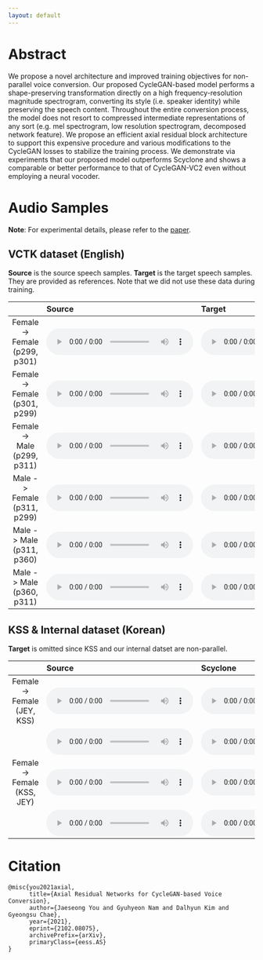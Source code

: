 ```yaml
---
layout: default
---
```


# Abstract 

We propose a novel architecture and improved training objectives for non-parallel voice conversion. Our proposed CycleGAN-based model performs a shape-preserving transformation directly on a high frequency-resolution magnitude spectrogram, converting its style (i.e. speaker identity) while preserving the speech content. Throughout the entire conversion process, the model does not resort to compressed intermediate representations of any sort (e.g. mel spectrogram, low resolution spectrogram, decomposed network feature). We propose an efficient axial residual block architecture to support this expensive procedure and various modifications to the CycleGAN losses to stabilize the training process. We demonstrate via experiments that our proposed model outperforms Scyclone and shows a comparable or better performance to that of CycleGAN-VC2 even without employing a neural vocoder.


# Audio Samples 

**Note**: For experimental details, please refer to the [paper](https://arxiv.org/abs/2102.08075).



## VCTK dataset (English)

**Source** is the source speech samples. 
**Target** is the target speech samples. 
They are provided as references. Note that we did not use these data during training.


| | Source | Target | Scyclone | CycleGAN-VC2 | Ours | 
|:-|:-------|:-------|:---------|:-------------|:-----|
|<center>Female -> Female<br>(p299, p301)</center>|<audio src="https://raw.githubusercontent.com/moneybrain-research/axial-residual-networks-vc/master/assets/audio/ff_p299_to_p301/gt_src/p299_001_mic1.wav" controls preload="auto">|<audio src="https://raw.githubusercontent.com/moneybrain-research/axial-residual-networks-vc/master/assets/audio/ff_p299_to_p301/gt_tgt/p301_001_mic1.wav" controls preload="auto">|<audio src="https://raw.githubusercontent.com/moneybrain-research/axial-residual-networks-vc/master/assets/audio/ff_p299_to_p301/scy/AB_0.wav" controls preload="auto">|<audio src="https://raw.githubusercontent.com/moneybrain-research/axial-residual-networks-vc/master/assets/audio/ff_p299_to_p301/vc2/001.wav" controls preload="auto">|<audio src="https://raw.githubusercontent.com/moneybrain-research/axial-residual-networks-vc/master/assets/audio/ff_p299_to_p301/ours/001.wav" controls preload="auto">|
|<center>Female -> Female<br>(p301, p299)</center>|<audio src="https://raw.githubusercontent.com/moneybrain-research/axial-residual-networks-vc/master/assets/audio/ff_p301_to_p299/gt_src/p301_001_mic1.wav" controls preload="auto">|<audio src="https://raw.githubusercontent.com/moneybrain-research/axial-residual-networks-vc/master/assets/audio/ff_p301_to_p299/gt_tgt/p299_001_mic1.wav" controls preload="auto">|<audio src="https://raw.githubusercontent.com/moneybrain-research/axial-residual-networks-vc/master/assets/audio/ff_p301_to_p299/scy/BA_0.wav" controls preload="auto">|<audio src="https://raw.githubusercontent.com/moneybrain-research/axial-residual-networks-vc/master/assets/audio/ff_p301_to_p299/vc2/001.wav" controls preload="auto">|<audio src="https://raw.githubusercontent.com/moneybrain-research/axial-residual-networks-vc/master/assets/audio/ff_p301_to_p299/ours/001.wav" controls preload="auto">|
|<center>Female -> Male<br>(p299, p311)</center>|<audio src="https://raw.githubusercontent.com/moneybrain-research/axial-residual-networks-vc/master/assets/audio/fm_p299_to_p311/gt_src/p299_001_mic1.wav" controls preload="auto">|<audio src="https://raw.githubusercontent.com/moneybrain-research/axial-residual-networks-vc/master/assets/audio/fm_p299_to_p311/gt_tgt/p311_001_mic1.wav" controls preload="auto">|<audio src="https://raw.githubusercontent.com/moneybrain-research/axial-residual-networks-vc/master/assets/audio/fm_p299_to_p311/scy/AB_0.wav" controls preload="auto">|<audio src="https://raw.githubusercontent.com/moneybrain-research/axial-residual-networks-vc/master/assets/audio/fm_p299_to_p311/vc2/001.wav" controls preload="auto">|<audio src="https://raw.githubusercontent.com/moneybrain-research/axial-residual-networks-vc/master/assets/audio/fm_p299_to_p311/ours/001.wav" controls preload="auto">|
|<center>Male -> Female<br>(p311, p299)</center>|<audio src="https://raw.githubusercontent.com/moneybrain-research/axial-residual-networks-vc/master/assets/audio/fm_p311_to_p299/gt_src/p311_001_mic1.wav" controls preload="auto">|<audio src="https://raw.githubusercontent.com/moneybrain-research/axial-residual-networks-vc/master/assets/audio/fm_p311_to_p299/gt_tgt/p299_001_mic1.wav" controls preload="auto">|<audio src="https://raw.githubusercontent.com/moneybrain-research/axial-residual-networks-vc/master/assets/audio/fm_p311_to_p299/scy/BA_0.wav" controls preload="auto">|<audio src="https://raw.githubusercontent.com/moneybrain-research/axial-residual-networks-vc/master/assets/audio/fm_p311_to_p299/vc2/001.wav" controls preload="auto">|<audio src="https://raw.githubusercontent.com/moneybrain-research/axial-residual-networks-vc/master/assets/audio/fm_p311_to_p299/ours/001.wav" controls preload="auto">|
|<center>Male -> Male<br>(p311, p360)</center>|<audio src="https://raw.githubusercontent.com/moneybrain-research/axial-residual-networks-vc/master/assets/audio/mm_p311_to_p360/gt_src/p311_001_mic1.wav" controls preload="auto">|<audio src="https://raw.githubusercontent.com/moneybrain-research/axial-residual-networks-vc/master/assets/audio/mm_p311_to_p360/gt_tgt/p360_001_mic1.wav" controls preload="auto">|<audio src="https://raw.githubusercontent.com/moneybrain-research/axial-residual-networks-vc/master/assets/audio/mm_p311_to_p360/scy/001.wav" controls preload="auto">|<audio src="https://raw.githubusercontent.com/moneybrain-research/axial-residual-networks-vc/master/assets/audio/mm_p311_to_p360/vc2/001.wav" controls preload="auto">|<audio src="https://raw.githubusercontent.com/moneybrain-research/axial-residual-networks-vc/master/assets/audio/mm_p311_to_p360/ours/001.wav" controls preload="auto">|
|<center>Male -> Male<br>(p360, p311)</center>|<audio src="https://raw.githubusercontent.com/moneybrain-research/axial-residual-networks-vc/master/assets/audio/mm_p360_to_p311/gt_src/p360_001_mic1.wav" controls preload="auto">|<audio src="https://raw.githubusercontent.com/moneybrain-research/axial-residual-networks-vc/master/assets/audio/mm_p360_to_p311/gt_tgt/p311_001_mic1.wav" controls preload="auto">|<audio src="https://raw.githubusercontent.com/moneybrain-research/axial-residual-networks-vc/master/assets/audio/mm_p360_to_p311/scy/BA_0.wav" controls preload="auto">|<audio src="https://raw.githubusercontent.com/moneybrain-research/axial-residual-networks-vc/master/assets/audio/mm_p360_to_p311/vc2/001.wav" controls preload="auto">|<audio src="https://raw.githubusercontent.com/moneybrain-research/axial-residual-networks-vc/master/assets/audio/mm_p360_to_p311/ours/001.wav" controls preload="auto">|


## KSS & Internal dataset (Korean)

**Target** is omitted since KSS and our internal datset are non-parallel.


|  | Source | Scyclone | CycleGAN-VC2 | Ours | 
|:-|:-------|:---------|:-------------|:-----|
|<center>Female -> Female<br>(JEY, KSS)</center>|<audio src="https://raw.githubusercontent.com/moneybrain-research/axial-residual-networks-vc/master/assets/audio/ff_JEY_to_KSS/gt_src/100.wav" controls preload="auto">|<audio src="https://raw.githubusercontent.com/moneybrain-research/axial-residual-networks-vc/master/assets/audio/ff_JEY_to_KSS/scy/KSS_00.wav" controls preload="auto">|<audio src="https://raw.githubusercontent.com/moneybrain-research/axial-residual-networks-vc/master/assets/audio/ff_JEY_to_KSS/vc2/KSS_00.wav" controls preload="auto">|<audio src="https://raw.githubusercontent.com/moneybrain-research/axial-residual-networks-vc/master/assets/audio/ff_JEY_to_KSS/ours/KSS_00.wav" controls preload="auto">|
|<center>&nbsp;<br>&nbsp;</center>|<audio src="https://raw.githubusercontent.com/moneybrain-research/axial-residual-networks-vc/master/assets/audio/ff_JEY_to_KSS/gt_src/107.wav" controls preload="auto">|<audio src="https://raw.githubusercontent.com/moneybrain-research/axial-residual-networks-vc/master/assets/audio/ff_JEY_to_KSS/scy/KSS_07.wav" controls preload="auto">|<audio src="https://raw.githubusercontent.com/moneybrain-research/axial-residual-networks-vc/master/assets/audio/ff_JEY_to_KSS/vc2/KSS_07.wav" controls preload="auto">|<audio src="https://raw.githubusercontent.com/moneybrain-research/axial-residual-networks-vc/master/assets/audio/ff_JEY_to_KSS/ours/KSS_07.wav" controls preload="auto">|
|<center>Female -> Female<br>(KSS, JEY)</center>|<audio src="https://raw.githubusercontent.com/moneybrain-research/axial-residual-networks-vc/master/assets/audio/ff_KSS_to_JEY/gt_src/KSS_00.wav" controls preload="auto">|<audio src="https://raw.githubusercontent.com/moneybrain-research/axial-residual-networks-vc/master/assets/audio/ff_KSS_to_JEY/scy/JEY_00.wav" controls preload="auto">|<audio src="https://raw.githubusercontent.com/moneybrain-research/axial-residual-networks-vc/master/assets/audio/ff_KSS_to_JEY/vc2/JEY_00.wav" controls preload="auto">|<audio src="https://raw.githubusercontent.com/moneybrain-research/axial-residual-networks-vc/master/assets/audio/ff_KSS_to_JEY/ours/JEY_00.wav" controls preload="auto">|
|<center>&nbsp;<br>&nbsp;</center>|<audio src="https://raw.githubusercontent.com/moneybrain-research/axial-residual-networks-vc/master/assets/audio/ff_KSS_to_JEY/gt_src/KSS_09.wav" controls="auto">|<audio src="https://raw.githubusercontent.com/moneybrain-research/axial-residual-networks-vc/master/assets/audio/ff_KSS_to_JEY/scy/JEY_09.wav" controls preload="auto">|<audio src="https://raw.githubusercontent.com/moneybrain-research/axial-residual-networks-vc/master/assets/audio/ff_KSS_to_JEY/vc2/JEY_09.wav" controls preload="auto">|<audio src="https://raw.githubusercontent.com/moneybrain-research/axial-residual-networks-vc/master/assets/audio/ff_KSS_to_JEY/ours/JEY_09.wav" controls preload="auto">|


# Citation 

```plain
@misc{you2021axial,
      title={Axial Residual Networks for CycleGAN-based Voice Conversion},
      author={Jaeseong You and Gyuhyeon Nam and Dalhyun Kim and Gyeongsu Chae},
      year={2021},
      eprint={2102.08075},
      archivePrefix={arXiv},
      primaryClass={eess.AS}
}
```
